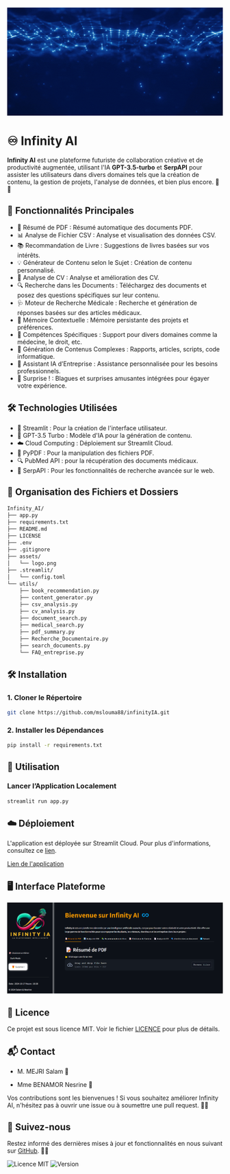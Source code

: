 ![Logo](/assets/La_PLATEFORM_INTELLIGENTE.gif)

# ♾️ Infinity AI

**Infinity AI** est une plateforme futuriste de collaboration créative et de productivité augmentée, utilisant l'IA **GPT-3.5-turbo** et **SerpAPI** pour assister les utilisateurs dans divers domaines tels que la création de contenu, la gestion de projets, l'analyse de données, et bien plus encore. 🚀✨

## 🌟 Fonctionnalités Principales

- 📄 Résumé de PDF : Résumé automatique des documents PDF.
- 📊 Analyse de Fichier CSV : Analyse et visualisation des données CSV.
- 📚 Recommandation de Livre : Suggestions de livres basées sur vos intérêts.
- 💡 Générateur de Contenu selon le Sujet : Création de contenu personnalisé.
- 📄 Analyse de CV : Analyse et amélioration des CV.
- 🔍 Recherche dans les Documents : Téléchargez des documents et posez des questions spécifiques sur leur contenu.
- 🩺 Moteur de Recherche Médicale : Recherche et génération de réponses basées sur des articles médicaux.
- 🧠 Mémoire Contextuelle : Mémoire persistante des projets et préférences.
- 🔧 Compétences Spécifiques : Support pour divers domaines comme la médecine, le droit, etc.
- 📝 Génération de Contenus Complexes : Rapports, articles, scripts, code informatique.
- 🤖 Assistant IA d’Entreprise : Assistance personnalisée pour les besoins professionnels.
- 🎁 Surprise ! : Blagues et surprises amusantes intégrées pour égayer votre expérience.

## 🛠️ Technologies Utilisées

- 📱 Streamlit : Pour la création de l'interface utilisateur.
- 🤖 GPT-3.5 Turbo : Modèle d'IA pour la génération de contenu.
- ☁️ Cloud Computing : Déploiement sur Streamlit Cloud.
- 📄 PyPDF : Pour la manipulation des fichiers PDF.
- 🔍 PubMed API : pour la récupération des documents médicaux.
- 🔎 SerpAPI : Pour les fonctionnalités de recherche avancée sur le web.

## 📂 Organisation des Fichiers et Dossiers

    Infinity_AI/
    ├── app.py
    ├── requirements.txt
    ├── README.md
    ├── LICENSE
    ├── .env
    ├── .gitignore
    ├── assets/
    │   └── logo.png
    ├── .streamlit/
    │   └── config.toml
    └── utils/
        ├── book_recommendation.py
        ├── content_generator.py
        ├── csv_analysis.py
        ├── cv_analysis.py
        ├── document_search.py
        ├── medical_search.py
        ├── pdf_summary.py
        ├── Recherche_Documentaire.py
        ├── search_documents.py
        └── FAQ_entreprise.py

## 🛠️ Installation

### 1. Cloner le Répertoire

```bash
git clone https://github.com/mslouma88/infinityIA.git
```

### 2. Installer les Dépendances

```bash
pip install -r requirements.txt
```

## 🚀 Utilisation

### Lancer l’Application Localement

```bash
streamlit run app.py
```

## ☁️ Déploiement

L'application est déployée sur Streamlit Cloud. Pour plus d'informations, consultez ce [lien](https://streamlit.io/cloud).

[Lien de l'application](https://infinity-ia.streamlit.app/)

## 🖥️ Interface Plateforme

![alt text](assets/image.png)

## 📄 Licence

Ce projet est sous licence MIT. Voir le fichier [LICENCE](LICENCE) pour plus de détails.

## 📬 Contact

- M. MEJRI Salam 📧

- Mme BENAMOR Nesrine 📧

Vos contributions sont les bienvenues ! Si vous souhaitez améliorer Infinity AI, n'hésitez pas à ouvrir une issue ou à soumettre une pull request. 🤝✨

## 📢 Suivez-nous
Restez informé des dernières mises à jour et fonctionnalités en nous suivant sur [GitHub](https://github.com/mslouma88/infinityIA). 🐙🔔

![Licence MIT](https://img.shields.io/badge/Licence-MIT-blue)
![Version](https://img.shields.io/badge/version-1.0-blue.svg)